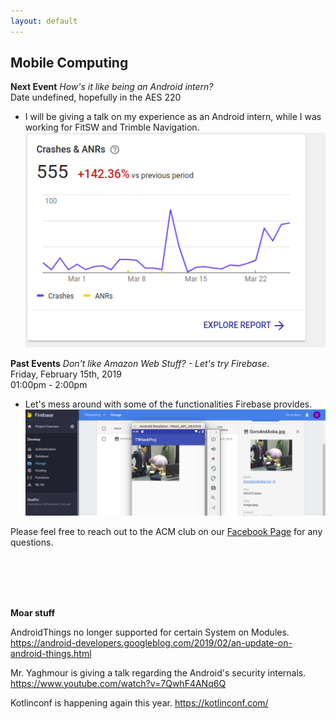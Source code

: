 ```yaml
---
layout: default
---
```

## Mobile Computing
**Next Event**
*How's it like being an Android intern?* <br>
Date undefined, hopefully in the AES 220 <br>

* I will be giving a talk on my experience as an Android intern, while
I was working for FitSW and Trimble Navigation.
 ![Alt text](./MyMistake.png?raw=true "Time to put out the fire.")

**Past Events**
*Don't like Amazon Web Stuff? - Let's try Firebase.*<br>
Friday, February 15th, 2019 <br>
01:00pm - 2:00pm
<br>

   * Let's mess around with some of the functionalities Firebase provides.
    ![Alt text](./2019_Feb_SIG.jpg?raw=true "Lonely Gourment and Firebase")

Please feel free to reach out to the ACM club on our [Facebook Page](https://www.facebook.com/MSUDenverACM/) for any questions.
<br>
<br>
<br>


<br>
<br>

**Moar stuff**

AndroidThings no longer supported for certain System on Modules.
<https://android-developers.googleblog.com/2019/02/an-update-on-android-things.html>

Mr. Yaghmour is giving a talk regarding the Android's security internals.
<https://www.youtube.com/watch?v=7QwhF4ANq6Q>

Kotlinconf is happening again this year.
<https://kotlinconf.com/>
